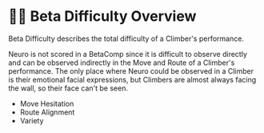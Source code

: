 # 🔷🔷 Beta Difficulty Overview

Beta Difficulty describes the total difficulty of a Climber's performance.

Neuro is not scored in a BetaComp since it is difficult to observe directly and can be observed indirectly in the Move and <route>Route</route> of a Climber's performance. The only place where Neuro could be observed in a Climber is their emotional facial expressions, but Climbers are almost always facing the wall, so their face can't be seen.  

- Move Hesitation
- <route>Route</route> Alignment
- Variety
